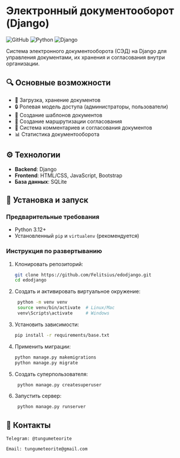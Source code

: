 # Электронный документооборот (Django)

![GitHub](https://img.shields.io/github/license/Felitsius/edodjango?style=flat-square)
![Python](https://img.shields.io/badge/Python-3.12%2B-blue?style=flat-square)
![Django](https://img.shields.io/badge/Django-5.2%2B-green?style=flat-square)

Cистема электронного документооборота (СЭД) на Django для управления документами, их хранения и согласования внутри организации.

## 🔍 Основные возможности
- 📄 Загрузка, хранение документов
- 🔒 Ролевая модель доступа (администраторы, пользователи)
- 📝 Создание шаблонов документов
- 📝 Создание маршрутизации согласования
- 📌 Система комментариев и согласования документов
- 📊 Cтатистика документооборота

## ⚙️ Технологии
- **Backend**: Django
- **Frontend**: HTML/CSS, JavaScript, Bootstrap
- **База данных**: SQLite

## 🚀 Установка и запуск
### Предварительные требования
- Python 3.12+
- Установленный `pip` и `virtualenv` (рекомендуется)

### Инструкция по развертыванию
1. Клонировать репозиторий:
   ```bash
   git clone https://github.com/Felitsius/edodjango.git
   cd edodjango

2. Создать и активировать виртуальное окружение:
   ```bash
    python -m venv venv
    source venv/bin/activate  # Linux/Mac
    venv\Scripts\activate     # Windows

3. Установить зависимости:
   ```bash
   pip install -r requirements/base.txt

4. Применить миграции:
   ```bash
   python manage.py makemigrations
   python manage.py migrate

5. Создать суперпользователя:
   ```bash
    python manage.py createsuperuser

6. Запустить сервер:
   ```bash
    python manage.py runserver

## 📧 Контакты
    Telegram: @tungumeteorite

    Email: tungumeteorite@gmail.com